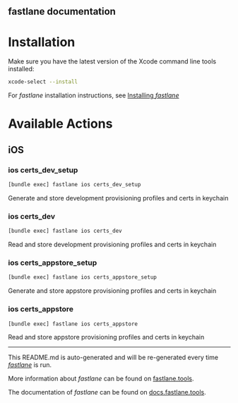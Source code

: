 fastlane documentation
----

# Installation

Make sure you have the latest version of the Xcode command line tools installed:

```sh
xcode-select --install
```

For _fastlane_ installation instructions, see [Installing _fastlane_](https://docs.fastlane.tools/#installing-fastlane)

# Available Actions

## iOS

### ios certs_dev_setup

```sh
[bundle exec] fastlane ios certs_dev_setup
```

Generate and store development provisioning profiles and certs in keychain

### ios certs_dev

```sh
[bundle exec] fastlane ios certs_dev
```

Read and store development provisioning profiles and certs in keychain

### ios certs_appstore_setup

```sh
[bundle exec] fastlane ios certs_appstore_setup
```

Generate and store appstore provisioning profiles and certs in keychain

### ios certs_appstore

```sh
[bundle exec] fastlane ios certs_appstore
```

Read and store appstore provisioning profiles and certs in keychain

----

This README.md is auto-generated and will be re-generated every time [_fastlane_](https://fastlane.tools) is run.

More information about _fastlane_ can be found on [fastlane.tools](https://fastlane.tools).

The documentation of _fastlane_ can be found on [docs.fastlane.tools](https://docs.fastlane.tools).
